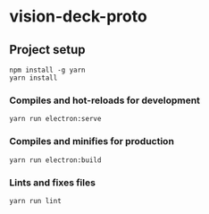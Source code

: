 # vision-deck-proto

## Project setup

```shell
npm install -g yarn
yarn install
```

### Compiles and hot-reloads for development

```shell
yarn run electron:serve
```

### Compiles and minifies for production

```shell
yarn run electron:build
```

### Lints and fixes files

```shell
yarn run lint
```
